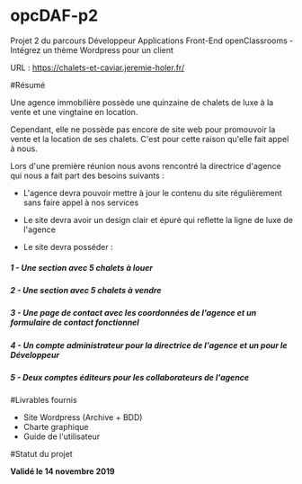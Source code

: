 # opcDAF-p2
Projet 2 du parcours Développeur Applications Front-End openClassrooms - Intégrez un thème Wordpress pour un client

URL : https://chalets-et-caviar.jeremie-holer.fr/

#Résumé

Une agence immobilière possède une quinzaine de chalets de luxe à la vente et une vingtaine en location.

Cependant, elle ne possède pas encore de site web pour promouvoir la vente et la location de ses chalets. C'est pour cette raison qu'elle fait appel à nous.

Lors d'une première réunion nous avons rencontré la directrice d'agence qui nous a fait part des besoins suivants :

- L'agence devra pouvoir mettre à jour le contenu du site régulièrement sans faire appel à nos services

- Le site devra avoir un design clair et épuré qui reflette la ligne de luxe de l'agence

- Le site devra posséder : 

##### 1 - Une section avec 5 chalets à louer

##### 2 - Une section avec 5 chalets à vendre

##### 3 - Une page de contact avec les coordonnées de l'agence et un formulaire de contact fonctionnel

##### 4 - Un compte administrateur pour la directrice de l'agence et un pour le Développeur

##### 5 - Deux comptes éditeurs pour les collaborateurs de l'agence

#Livrables fournis

- Site Wordpress (Archive + BDD)
- Charte graphique
- Guide de l'utilisateur

#Statut du projet

**Validé le 14 novembre 2019**